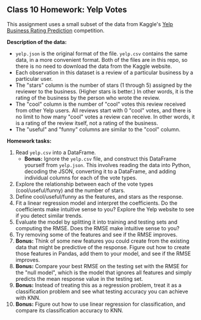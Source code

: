 ## Class 10 Homework: Yelp Votes

This assignment uses a small subset of the data from Kaggle's [Yelp Business Rating Prediction](https://www.kaggle.com/c/yelp-recsys-2013) competition.

**Description of the data:**

* `yelp.json` is the original format of the file. `yelp.csv` contains the same data, in a more convenient format. Both of the files are in this repo, so there is no need to download the data from the Kaggle website.
* Each observation in this dataset is a review of a particular business by a particular user.
* The "stars" column is the number of stars (1 through 5) assigned by the reviewer to the business. (Higher stars is better.) In other words, it is the rating of the business by the person who wrote the review.
* The "cool" column is the number of "cool" votes this review received from other Yelp users. All reviews start with 0 "cool" votes, and there is no limit to how many "cool" votes a review can receive. In other words, it is a rating of the review itself, not a rating of the business.
* The "useful" and "funny" columns are similar to the "cool" column.

**Homework tasks:**

1. Read `yelp.csv` into a DataFrame.
    * **Bonus:** Ignore the `yelp.csv` file, and construct this DataFrame yourself from `yelp.json`. This involves reading the data into Python, decoding the JSON, converting it to a DataFrame, and adding individual columns for each of the vote types.
2. Explore the relationship between each of the vote types (cool/useful/funny) and the number of stars.
3. Define cool/useful/funny as the features, and stars as the response.
4. Fit a linear regression model and interpret the coefficients. Do the coefficients make intuitive sense to you? Explore the Yelp website to see if you detect similar trends.
5. Evaluate the model by splitting it into training and testing sets and computing the RMSE. Does the RMSE make intuitive sense to you?
6. Try removing some of the features and see if the RMSE improves.
7. **Bonus:** Think of some new features you could create from the existing data that might be predictive of the response. Figure out how to create those features in Pandas, add them to your model, and see if the RMSE improves.
8. **Bonus:** Compare your best RMSE on the testing set with the RMSE for the "null model", which is the model that ignores all features and simply predicts the mean response value in the testing set.
9. **Bonus:** Instead of treating this as a regression problem, treat it as a classification problem and see what testing accuracy you can achieve with KNN.
10. **Bonus:** Figure out how to use linear regression for classification, and compare its classification accuracy to KNN.
